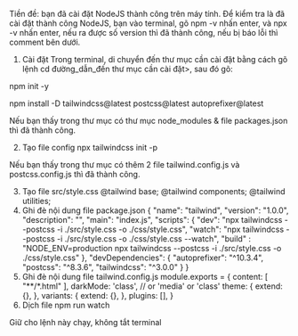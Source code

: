 Tiền đề: bạn đã cài đặt NodeJS thành công trên máy tính. Để kiểm tra là đã cài đặt thành công NodeJS, bạn vào terminal, gõ npm -v nhấn enter, và npx -v nhấn enter, nếu ra được số version thì đã thành công, nếu bị báo lỗi thì comment bên dưới.

1. Cài đặt
Trong terminal, di chuyển đến thư mục cần cài đặt bằng cách gõ lệnh cd đường_dẫn_đến thư mục cần cài đặt>, sau đó gõ:

npm init -y

npm install -D tailwindcss@latest postcss@latest autoprefixer@latest

Nếu bạn thấy trong thư mục có thư mục node_modules & file packages.json thì đã thành công.

2. Tạo file config
npx tailwindcss init -p

Nếu bạn thấy trong thư mục có thêm 2 file tailwind.config.js và postcss.config.js thì đã thành công.

3. Tạo file src/style.css
@tailwind base;
@tailwind components;
@tailwind utilities;
4. Ghi đè nội dung file package.json
{
  "name": "tailwind",
  "version": "1.0.0",
  "description": "",
  "main": "index.js",
  "scripts": {
    "dev": "npx tailwindcss --postcss -i ./src/style.css -o ./css/style.css",
    "watch": "npx tailwindcss --postcss  -i ./src/style.css -o ./css/style.css --watch",
    "build" : "NODE_ENV=production npx tailwindcss --postcss -i ./src/style.css -o ./css/style.css"
  },
  "devDependencies": {
    "autoprefixer": "^10.3.4",
    "postcss": "^8.3.6",
    "tailwindcss": "^3.0.0"
  }
}
5. Ghi đè nội dung file tailwind.config.js
module.exports = {
  content: [
    "**/*.html"
  ],
  darkMode: 'class', // or 'media' or 'class'
  theme: {
    extend: {},
  },
  variants: {
    extend: {},
  },
  plugins: [],
}
6. Dịch file
npm run watch

Giữ cho lệnh này chạy, không tắt terminal
